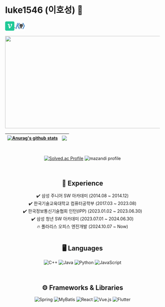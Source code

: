 # luke1546 (이호성) 👋

<a href="https://velog.io/@luke1546/posts" target="blank">
    <img align="center" src="./images/velog.png" alt="velog" height="30" width="30" />
</a>
<a href="https://solved.ac/profile/luke1546" target="blank">
    <img align="center" src="./images/baekjoon.png" alt="baekjoon" height="30" width="30" />
</a>

<br>
<br>

<div align="center">
<a href="https://github.com/devxb/gitanimals">
<img
  src="https://render.gitanimals.org/farms/luke1546"
  width="600"
  height="300"
/>
</a>

| <a href="https://github.com/anuraghazra/github-readme-stats"><img align="center" src="https://github-readme-stats.vercel.app/api?username=luke1546&rank_icon=github&show_icons=true&theme=default_repocard&hide_border=true" alt="Anurag's github stats" /></a> | <a href="https://github.com/anuraghazra/github-readme-stats"><img align="center" src="https://github-readme-stats.vercel.app/api/top-langs/?username=luke1546&layout=compact&theme=buefy&hide_border=true" /></a> |
| --------------------------------------------------------------------------------------------------------------------------------------------------------------------------------------------------------------------------------------------------------------- | ----------------------------------------------------------------------------------------------------------------------------------------------------------------------------------------------------------------- |

<br/>

[![Solved.ac Profile](http://mazassumnida.wtf/api/v2/generate_badge?boj=luke1546)](https://solved.ac/luke1546/)
![mazandi profile](http://mazandi.herokuapp.com/api?handle=luke1546&theme=warm)

<br>

## 🔎 Experience

✔️ 삼성 주니어 SW 아카데미 (2014.08 ~ 2014.12)<br>
✔️ 한국기술교육대학교 컴퓨터공학부 (2017.03 ~ 2023.08)<br>
✔️ 한국정보통신기술협회 인턴(IPP) (2023.01.02 ~ 2023.06.30)<br>
✔️ 삼성 청년 SW 아카데미 (2023.07.01 ~ 2024.06.30)<br>
🔥 폴라리스 오피스 엔진개발 (2024.10.07 ~ Now)<br>
<br>

## 🖥️ Languages

![C++](https://img.shields.io/badge/C++-00599C?style=for-the-badge&logo=cplusplus&logoColor=white)
![Java](https://img.shields.io/badge/Java-E03333?style=for-the-badge&logo=openjdk&logoColor=white)
![Python](https://img.shields.io/badge/Python-3776AB?style=for-the-badge&logo=Python&logoColor=white)
![JavaScript](https://img.shields.io/badge/javascript-F7DF1E.svg?style=for-the-badge&logo=javascript&logoColor=white&color=F7DF1E)

<br>

## ⚙️ Frameworks & Libraries

![Spring](https://img.shields.io/badge/Spring-6DB33F?style=for-the-badge&logo=spring&logoColor=white)
![MyBatis](https://img.shields.io/badge/MyBatis-D11513?style=for-the-badge&logo=mybatis&logoColor=white)
![React](https://img.shields.io/badge/react-0099FF.svg?style=for-the-badge&logo=react&logoColor=61DAFB)
![Vue.js](https://img.shields.io/badge/vuejs-41B883.svg?style=for-the-badge&logo=vuedotjs&logoColor=white)
![Flutter](https://img.shields.io/badge/flutter-02569B.svg?style=for-the-badge&logo=flutter&logoColor=white)

</div>

